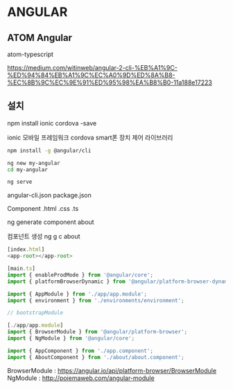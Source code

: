 # ANGULAR

## ATOM Angular

atom-typescript

<https://medium.com/witinweb/angular-2-cli-%EB%A1%9C-%ED%94%84%EB%A1%9C%EC%A0%9D%ED%8A%B8-%EC%8B%9C%EC%9E%91%ED%95%98%EA%B8%B0-11a188e17223>

## 설치

npm install ionic cordova -save

ionic 모바일 프레임워크
cordova smart폰 장치 제어 라이브러리

```bash
npm install -g @angular/cli

ng new my-angular
cd my-angular

ng serve
```

angular-cli.json
package.json

Component
.html .css .ts

ng generate component about

컴포넌트 생성
ng g c about

```js
[index.html]
<app-root></app-root>
```

```js
[main.ts]
import { enableProdMode } from '@angular/core';
import { platformBrowserDynamic } from '@angular/platform-browser-dynamic';

import { AppModule } from './app/app.module';
import { environment } from './environments/environment';

// bootstrapModule
```

```js
[./app/app.module]
import { BrowserModule } from '@angular/platform-browser';
import { NgModule } from '@angular/core';

import { AppComponent } from './app.component';
import { AboutComponent } from './about/about.component';
```

BrowserModule : <https://angular.io/api/platform-browser/BrowserModule>
NgModule : <http://poiemaweb.com/angular-module>